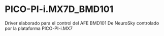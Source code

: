 # PICO-PI-i.MX7D_BMD101
Driver elaborado para el control del AFE BMD101 De NeuroSky controlado por la plataforma  PICO-PI-i.MX7
